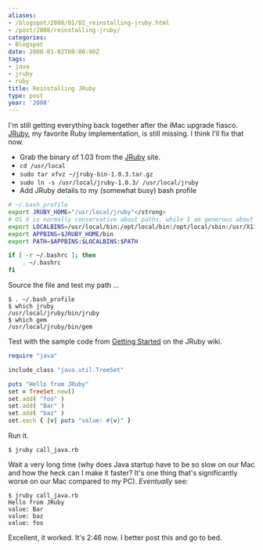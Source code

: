 ```yaml
---
aliases:
- /blogspot/2008/01/02_reinstalling-jruby.html
- /post/2008/reinstalling-jruby/
categories:
- Blogspot
date: 2008-01-02T00:00:00Z
tags:
- java
- jruby
- ruby
title: Reinstalling JRuby
type: post
year: '2008'
---
```

[JRuby]: http://jruby.org
I'm still getting everything back together after the iMac upgrade fiasco. [JRuby][],
my favorite Ruby implementation, is still missing. I think I'll fix that now.
<!--more-->

 * Grab the binary of 1.03 from the [JRuby][] site.
 * `cd /usr/local`
 * `sudo tar xfvz ~/jruby-bin-1.0.3.tar.gz`
 * `sudo ln -s /usr/local/jruby-1.0.3/ /usr/local/jruby`
 * Add JRuby details to my (somewhat busy) bash profile

``` bash
# ~/.bash_profile
export JRUBY_HOME="/usr/local/jruby"</strong>
# OS X is normally conservative about paths, while I am generous about them.
export LOCALBINS=/usr/local/bin:/opt/local/bin:/opt/local/sbin:/usr/X11R6/bin
export APPBINS=$JRUBY_HOME/bin
export PATH=$APPBINS:$LOCALBINS:$PATH

if [ -r ~/.bashrc ]; then
    . ~/.bashrc
fi
```

Source the file and test my path ...

    $ . ~/.bash_profile
    $ which jruby
    /usr/local/jruby/bin/jruby
    $ which gem
    /usr/local/jruby/bin/gem

Test with the sample code from <a href="https://github.com/jruby/jruby/wiki/GettingStarted">Getting Started</a>
on the JRuby wiki.

``` ruby
require "java"

include_class "java.util.TreeSet"

puts "Hello from JRuby"
set = TreeSet.new()
set.add( "foo" )
set.add( "Bar" )
set.add( "baz" )
set.each { |v| puts "value: #{v}" }
```

Run it.

    $ jruby call_java.rb

Wait a very long time (why does Java startup have to be so slow on our Mac and how
the heck can I make it faster? It's one thing that's significantly worse on our Mac
compared to my PC). *Eventually* see:

    $ jruby call_java.rb
    Hello from JRuby
    value: Bar
    value: baz
    value: foo

Excellent, it worked. It's 2:46 now. I better post this and go to bed.
